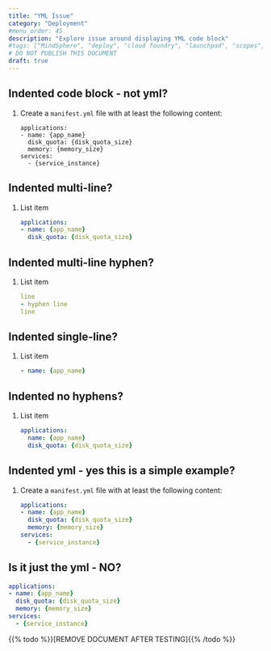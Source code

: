 ```yaml
---
title: "YML Issue"
category: "Deployment"
#menu_order: 45
description: "Explore issue around displaying YML code block"
#tags: ["MindSphere", "deploy", "cloud foundry", "launchpad", "scopes", "roles", "sso", "XSRF", "limitations", "Gateway"]
# DO NOT PUBLISH THIS DOCUMENT
draft: true
---
```


## Indented code block - not yml?

1. Create a `manifest.yml` file with at least the following content:

    ```
    applications:
    - name: {app_name}
      disk_quota: {disk_quota_size}
      memory: {memory_size}
    services:
      - {service_instance}
    ```

## Indented multi-line?

1. List item

    ```yml
    applications:
    - name: {app_name}
      disk_quota: {disk_quota_size}
    ```

## Indented multi-line hyphen?

1. List item

    ```yml
    line
    - hyphen line
    line
    ```

## Indented single-line?

1. List item

    ```yml
    - name: {app_name}
    ```

## Indented no hyphens?

1. List item

    ```yml
    applications:
      name: {app_name}
      disk_quota: {disk_quota_size}
    ```

## Indented yml - yes this is a simple example?

1. Create a `manifest.yml` file with at least the following content:

    ```yml
    applications:
    - name: {app_name}
      disk_quota: {disk_quota_size}
      memory: {memory_size}
    services:
      - {service_instance}
    ```

## Is it just the yml - NO?

```yml
applications:
- name: {app_name}
  disk_quota: {disk_quota_size}
  memory: {memory_size}
services:
  - {service_instance}
```


{{% todo %}}[REMOVE DOCUMENT AFTER TESTING]{{% /todo %}}
